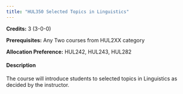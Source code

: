 ```yaml
---
title: "HUL350 Selected Topics in Linguistics"
---
```

**Credits:** 3 (3-0-0)

**Prerequisites:** Any Two courses from HUL2XX category 

**Allocation Preference:** HUL242, HUL243, HUL282

#### Description
The course will introduce students to selected topics in Linguistics as decided by the instructor.